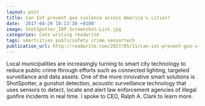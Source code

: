 ```yaml
---
layout: post
title: Can IoT prevent gun violence across America's cities?
date: '2017-04-29 10:13:30 +0100'
image: ShotSpotter_IRP_Screenshot-List.jpg
categories: Cate writing readwrite
tags: smartcities publicsafety crime sensortech
publication_url: http://readwrite.com/2017/05/11/can-iot-prevent-gun-violence-across-cities-cl1/
---
```


Local municipalities are increasingly turning to smart city technology to reduce public crime through efforts such as connected lighting, targeted surveillance and data assets. One of the more innovative smart solutions is ShotSpotter, a gunshot detection, acoustic surveillance technology that uses sensors to detect, locate and alert law enforcement agencies of illegal gunfire incidents in real time. I spoke to CEO, Ralph A. Clark to learn more.

